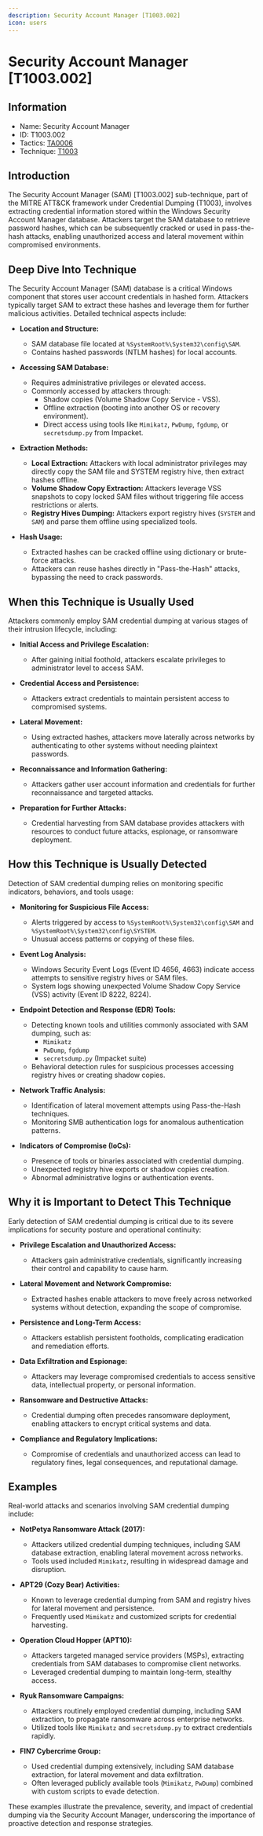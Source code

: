 ```yaml
---
description: Security Account Manager [T1003.002]
icon: users
---
```


# Security Account Manager [T1003.002]

## Information

- Name: Security Account Manager
- ID: T1003.002
- Tactics: [TA0006](../TA0006/TA0006.md)
- Technique: [T1003](./T1003.md)

## Introduction

The Security Account Manager (SAM) [T1003.002] sub-technique, part of the MITRE ATT&CK framework under Credential Dumping (T1003), involves extracting credential information stored within the Windows Security Account Manager database. Attackers target the SAM database to retrieve password hashes, which can be subsequently cracked or used in pass-the-hash attacks, enabling unauthorized access and lateral movement within compromised environments.

## Deep Dive Into Technique

The Security Account Manager (SAM) database is a critical Windows component that stores user account credentials in hashed form. Attackers typically target SAM to extract these hashes and leverage them for further malicious activities. Detailed technical aspects include:

- **Location and Structure:**

  - SAM database file located at `%SystemRoot%\System32\config\SAM`.
  - Contains hashed passwords (NTLM hashes) for local accounts.

- **Accessing SAM Database:**

  - Requires administrative privileges or elevated access.
  - Commonly accessed by attackers through:
    - Shadow copies (Volume Shadow Copy Service - VSS).
    - Offline extraction (booting into another OS or recovery environment).
    - Direct access using tools like `Mimikatz`, `PwDump`, `fgdump`, or `secretsdump.py` from Impacket.

- **Extraction Methods:**

  - **Local Extraction:** Attackers with local administrator privileges may directly copy the SAM file and SYSTEM registry hive, then extract hashes offline.
  - **Volume Shadow Copy Extraction:** Attackers leverage VSS snapshots to copy locked SAM files without triggering file access restrictions or alerts.
  - **Registry Hives Dumping:** Attackers export registry hives (`SYSTEM` and `SAM`) and parse them offline using specialized tools.

- **Hash Usage:**
  - Extracted hashes can be cracked offline using dictionary or brute-force attacks.
  - Attackers can reuse hashes directly in "Pass-the-Hash" attacks, bypassing the need to crack passwords.

## When this Technique is Usually Used

Attackers commonly employ SAM credential dumping at various stages of their intrusion lifecycle, including:

- **Initial Access and Privilege Escalation:**

  - After gaining initial foothold, attackers escalate privileges to administrator level to access SAM.

- **Credential Access and Persistence:**

  - Attackers extract credentials to maintain persistent access to compromised systems.

- **Lateral Movement:**

  - Using extracted hashes, attackers move laterally across networks by authenticating to other systems without needing plaintext passwords.

- **Reconnaissance and Information Gathering:**

  - Attackers gather user account information and credentials for further reconnaissance and targeted attacks.

- **Preparation for Further Attacks:**
  - Credential harvesting from SAM database provides attackers with resources to conduct future attacks, espionage, or ransomware deployment.

## How this Technique is Usually Detected

Detection of SAM credential dumping relies on monitoring specific indicators, behaviors, and tools usage:

- **Monitoring for Suspicious File Access:**

  - Alerts triggered by access to `%SystemRoot%\System32\config\SAM` and `%SystemRoot%\System32\config\SYSTEM`.
  - Unusual access patterns or copying of these files.

- **Event Log Analysis:**

  - Windows Security Event Logs (Event ID 4656, 4663) indicate access attempts to sensitive registry hives or SAM files.
  - System logs showing unexpected Volume Shadow Copy Service (VSS) activity (Event ID 8222, 8224).

- **Endpoint Detection and Response (EDR) Tools:**

  - Detecting known tools and utilities commonly associated with SAM dumping, such as:
    - `Mimikatz`
    - `PwDump`, `fgdump`
    - `secretsdump.py` (Impacket suite)
  - Behavioral detection rules for suspicious processes accessing registry hives or creating shadow copies.

- **Network Traffic Analysis:**

  - Identification of lateral movement attempts using Pass-the-Hash techniques.
  - Monitoring SMB authentication logs for anomalous authentication patterns.

- **Indicators of Compromise (IoCs):**
  - Presence of tools or binaries associated with credential dumping.
  - Unexpected registry hive exports or shadow copies creation.
  - Abnormal administrative logins or authentication events.

## Why it is Important to Detect This Technique

Early detection of SAM credential dumping is critical due to its severe implications for security posture and operational continuity:

- **Privilege Escalation and Unauthorized Access:**

  - Attackers gain administrative credentials, significantly increasing their control and capability to cause harm.

- **Lateral Movement and Network Compromise:**

  - Extracted hashes enable attackers to move freely across networked systems without detection, expanding the scope of compromise.

- **Persistence and Long-Term Access:**

  - Attackers establish persistent footholds, complicating eradication and remediation efforts.

- **Data Exfiltration and Espionage:**

  - Attackers may leverage compromised credentials to access sensitive data, intellectual property, or personal information.

- **Ransomware and Destructive Attacks:**

  - Credential dumping often precedes ransomware deployment, enabling attackers to encrypt critical systems and data.

- **Compliance and Regulatory Implications:**
  - Compromise of credentials and unauthorized access can lead to regulatory fines, legal consequences, and reputational damage.

## Examples

Real-world attacks and scenarios involving SAM credential dumping include:

- **NotPetya Ransomware Attack (2017):**

  - Attackers utilized credential dumping techniques, including SAM database extraction, enabling lateral movement across networks.
  - Tools used included `Mimikatz`, resulting in widespread damage and disruption.

- **APT29 (Cozy Bear) Activities:**

  - Known to leverage credential dumping from SAM and registry hives for lateral movement and persistence.
  - Frequently used `Mimikatz` and customized scripts for credential harvesting.

- **Operation Cloud Hopper (APT10):**

  - Attackers targeted managed service providers (MSPs), extracting credentials from SAM databases to compromise client networks.
  - Leveraged credential dumping to maintain long-term, stealthy access.

- **Ryuk Ransomware Campaigns:**

  - Attackers routinely employed credential dumping, including SAM extraction, to propagate ransomware across enterprise networks.
  - Utilized tools like `Mimikatz` and `secretsdump.py` to extract credentials rapidly.

- **FIN7 Cybercrime Group:**
  - Used credential dumping extensively, including SAM database extraction, for lateral movement and data exfiltration.
  - Often leveraged publicly available tools (`Mimikatz`, `PwDump`) combined with custom scripts to evade detection.

These examples illustrate the prevalence, severity, and impact of credential dumping via the Security Account Manager, underscoring the importance of proactive detection and response strategies.
